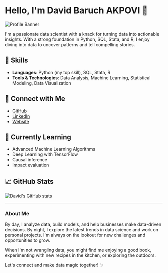 # Hello, I'm David Baruch AKPOVI 👋

![Profile Banner](https://images.unsplash.com/photo-1506748686214-e9df14d4d9d0?fit=crop&h=800&q=80)

I'm a passionate data scientist with a knack for turning data into actionable insights. With a strong foundation in Python, SQL, Stata, and R, I enjoy diving into data to uncover patterns and tell compelling stories.

## 🚀 Skills
- **Languages**: Python (my top skill), SQL, Stata, R
- **Tools & Technologies**: Data Analysis, Machine Learning, Statistical Modeling, Data Visualization

## 🔗 Connect with Me
- [GitHub](https://github.com/david-akpovi)
- [LinkedIn](https://www.linkedin.com/in/david-akpovi-data-scientist/)
- [Website](https://david-akpovi.com/)

## 🌱 Currently Learning
- Advanced Machine Learning Algorithms
- Deep Learning with TensorFlow
- Causal inference
- Impact evaluation

## 📈 GitHub Stats
![David's GitHub stats](https://github-readme-stats.vercel.app/api?username=Neriya98&show_icons=true&theme=radical)

---

### About Me
By day, I analyze data, build models, and help businesses make data-driven decisions. By night, I explore the latest trends in data science and work on personal projects. I'm always on the lookout for new challenges and opportunities to grow. 

When I'm not wrangling data, you might find me enjoying a good book, experimenting with new recipes in the kitchen, or exploring the outdoors.

Let's connect and make data magic together! ✨
